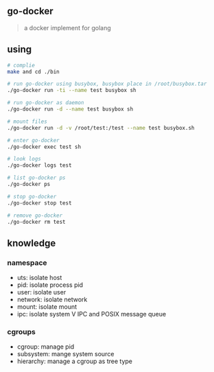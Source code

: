 ## go-docker
>a docker implement for golang

## using
```bash
# complie
make and cd ./bin

# run go-docker using busybox, busybox place in /root/busybox.tar
./go-docker run -ti --name test busybox sh

# run go-docker as daemon
./go-docker run -d --name test busybox sh

# mount files
./go-docker run -d -v /root/test:/test --name test busybox.sh

# enter go-docker
./go-docker exec test sh

# look logs
./go-docker logs test

# list go-docker ps
./go-docker ps 

# stop go-docker
./go-docker stop test

# remove go-docker
./go-docker rm test
```

## knowledge
### namespace
- uts: isolate host
- pid: isolate process pid
- user: isolate user
- network: isolate network
- mount: isolate mount
- ipc: isolate system V IPC and POSIX message queue

### cgroups
- cgroup: manage pid
- subsystem: mange system source
- hierarchy: manage a cgroup as tree type 